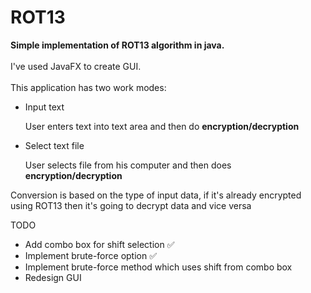 # ROT13
<b>Simple implementation of ROT13 algorithm in java.</b>
<br></br>
I've used JavaFX to create GUI.
<br></br>
This application has two work modes:
<ul>
  <li>Input text</li>
  <p>User enters text into text area and then do <b>encryption/decryption</b></p>
  <li>Select text file</li>
  <p>User selects file from his computer and then does <b>encryption/decryption</b></p>
</ul>

<p>Conversion is based on the type of input data, if it's already encrypted using ROT13 then it's going to decrypt data and vice versa</p>
<p>TODO</p>
<ul>
  <li>Add combo box for shift selection &#9989;</li>
  <li>Implement brute-force option &#9989;</li>
  <li>Implement brute-force method which uses shift from combo box</li>
  <li>Redesign GUI</li>
</ul>
